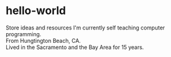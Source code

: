 # hello-world
Store ideas and resources
I'm currently self teaching computer programming.  
From Hungtington Beach, CA.  
Lived in the Sacramento and the Bay Area for 15 years.
